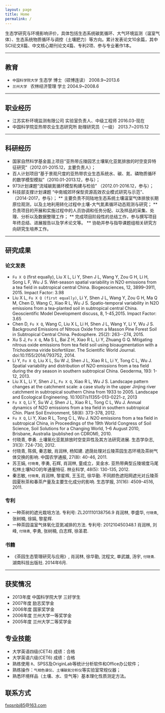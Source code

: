 ```yaml
---
layout: page
title: Home
permalink: /
---
```


生态学研究与环境影响评价，具体包括生态系统碳氮循环、大气环境监测（温室气体）、生态系统物质循环与调控（土壤肥力）等方向。累计发表论文10余篇，其中SCI论文8篇、中文核心期刊论文4篇、专利2项、参与专业著作1本。

***

## 教育

*	```中国科学院大学```   生态学            博士（硕博连读）       2008.9~2013.6
*	```兰州大学 ```        农林经济管理      学士                   2004.9~2008.6

***

## 职业经历
* 江苏实朴环境监测有限公司  实验室负责人、中级工程师   2016.03-现在
* 中国科学院亚热带农业生态研究所  助理研究员（一级）   2013.7~2015.12

***

## 科研经历

*	国家自然科学基金面上项目“亚热带丘陵园艺土壤氧化亚氮排放的时空变异特征研究”（2012.01-2015.12，主要负责人）；
*	百人计划项目“基于景观尺度的亚热带农业生态系统水、碳、氮、磷物质循环的数学模型模拟”（2010.01-2013.12，参与）；
*	973计划课题“流域碳氮循环模型构建与检验” （2012.01-2016.12，参与）；
*	科技部支撑计划课题 “中南城郊环保型资源高效农业模式研究与示范”、（2014-2017，参与）；
   **	主要负责不同陆地生态系统土壤温室气体排放长期原位观测，以及土地利用转化过程中土壤-大气氮素循环动态观测与研究；
   **	负责项目的开展和实施过程中的人员协调和任务分配、以及样品的采集、处理、分析以及数据整理工作；
   **	完成项目阶段性的总结工作，参与撰写项目年终总结、进展报告以及学术论文等。
   **	协助并参与指导课题组相关研究方向研究生培养工作。

***

## 研究成果

### 论文发表

*	```Fu X Q``` (first equally), Liu X L, Li Y, Shen J L, Wang Y, Zou G H, Li H, Song L F, Wu J S. Wet-season spatial variability in N2O emissions from a tea field in subtropical central China. Biogeosciences, 12, 3899–3911, 2015. Impact Factor: 3.98
*	Liu X L, ```Fu X Q (first equally)```, Li Y, Shen J L, Wang Y, Zou G H, Ma Q M, Chen D, Wang C, Xiao R L, Wu J S. Spatio-temporal variability in N2O emissions from a tea-planted soil in subtropical central China. Geoscientific Model Development discuss, 8, 1-45,2015. Impact Factor: 3.65
*	Chen D, ```Fu X Q```, Wang C, Liu X L, Li H, Shen J L, Wang Y, Li Y, Wu J S. Background Emissions of Nitrous Oxide from a Masson Pine Forest Soil in Subtropical Central China. Pedosphere. 25(2): 263--274, 2015.  
*	Xu S J, ```Fu X Q```, Ma S L, Bai Z H, Xiao R L, Li Y, Zhuang G Q. Mitigating nitrous oxide emissions from tea field soil using bioaugmentation with a Trichoderma viride biofertilizer. The Scientific World Journal. doi:10.1155/2014/793752, 2014.
*	Li Y, ```Fu X Q```, Liu X L, Su W J, Shen J L, Xiao R L, Li Y, Tong C L, Wu J. Spatial variability and distribution of N2O emissions from a tea field during the dry season in southern subtropical China. Geoderma, 193: 1-12, 2013.
*	Liu X L, Li Y, Shen J L, ```Fu X Q```, Xiao R L, Wu J S. Landscape pattern changes at the catchment scale: a case study in the upper Jinjing river catchment in subtropical southern China from 1933 to 2005. Landscape and Ecological Engineering. 10.1007/s11355-013-0221-z, 2013
*	```Fu X Q```, Li Y, Su W J, Shen J L, Xiao R L, Tong C L, Wu J. Annual dynamics of N2O emissions from a tea field in southern subtropical Chin. Plant Soil Environment, 58(8): 373-378, 2012.
*	```Fu X Q```, Li Y, Xiao R L, Tong C L, Wu J. N2O emissions from a tea field in subtropical China, in Proceedings of the 19th World Congress of Soil Science, Soil Solutions for a Changing World, 1–6 August 2010, Brisbane, Australia (published on CDROM), 2010.
*	付晓青, 李勇. 土壤氧化亚氮排放时空变异性及其方法研究进展. 生态学杂志, 31(3): 724-730, 2012.
*	付晓青, 陈佩, 秦志敏, 肖润林, 杨知建. 遮荫处理对丘陵茶园生态环境及茶树气体交换的影响. 中国农学通报, 27(8): 40-46, 2011.
*	苏王娟, ```付晓青```, 李勇, 石辉, 肖润林, 童成立，吴金水. 亚热带典型丘陵坡度马尾松林土壤N2O的年通量特征. 林业科学, 48(5): 130-135, 2012.
*	秦志敏, ```付晓青```, 肖润林, 黎星辉, 王玉花, 徐华勤. 不同颜色遮阳网遮光对丘陵茶园夏秋茶和春茶产量及主要生化成分的影响. 生态学报, 31(16): 4509-4516, 2011.

### 专利

*	一种茶树的遮光栽培方法. 专利号: ZL201110138756.9 肖润林, 李盛华, ```付晓青```, 张树楠, 徐娟, 黎星辉. 
*	一种茶园温室气体氧化亚氮减排的方法. 专利号: 201210450348.1 肖润林, 刘峰, ```付晓青```, 李勇, 张树楠, 白志辉, 徐圣君.


### 书籍

*    《茶园生态管理研究与应用》, 肖润林, 徐华勤, 沈程文, 单武雄, 汤宇, ```付晓青```. 湖南科技出版社. 2014年6月.

***

## 获奖情况 
*	2013年度  中国科学院大学 三好学生
*	2007年度  励志奖学金
*	2006年度  国家奖学金
*	2006年度  兰州大学一等奖学金
*	2005年度  兰州大学二等奖学金
                              
## 专业技能

*	大学英语四级(CET4) 	成绩：合格
*	大学英语六级(CET6) 	成绩：合格
*	熟练使用 ```R```、SPSS及OriginLab等统计分析软件和Office办公软件；
*	熟练操作：```气相色谱仪```、```土壤碳氮分析仪```等实验室常规仪器；
*	熟悉环境样品（土壤、水、空气等）基本理化性质测定方法。

    
    


## 联系方式

[fxqsnbj85@163.com](mailto:fxqsnbj85@163.com)
